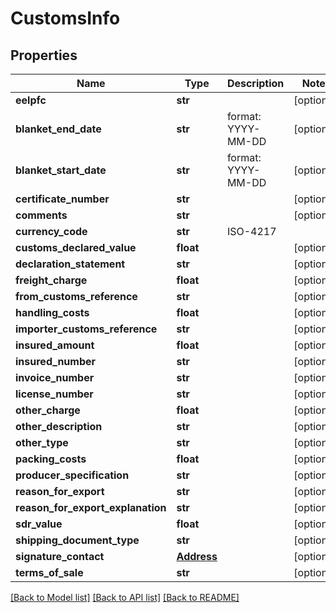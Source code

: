 # CustomsInfo

## Properties
Name | Type | Description | Notes
------------ | ------------- | ------------- | -------------
**eelpfc** | **str** |  | [optional] 
**blanket_end_date** | **str** | format: YYYY-MM-DD | [optional] 
**blanket_start_date** | **str** | format: YYYY-MM-DD | [optional] 
**certificate_number** | **str** |  | [optional] 
**comments** | **str** |  | [optional] 
**currency_code** | **str** | ISO-4217 | 
**customs_declared_value** | **float** |  | [optional] 
**declaration_statement** | **str** |  | [optional] 
**freight_charge** | **float** |  | [optional] 
**from_customs_reference** | **str** |  | [optional] 
**handling_costs** | **float** |  | [optional] 
**importer_customs_reference** | **str** |  | [optional] 
**insured_amount** | **float** |  | [optional] 
**insured_number** | **str** |  | [optional] 
**invoice_number** | **str** |  | [optional] 
**license_number** | **str** |  | [optional] 
**other_charge** | **float** |  | [optional] 
**other_description** | **str** |  | [optional] 
**other_type** | **str** |  | [optional] 
**packing_costs** | **float** |  | [optional] 
**producer_specification** | **str** |  | [optional] 
**reason_for_export** | **str** |  | [optional] 
**reason_for_export_explanation** | **str** |  | [optional] 
**sdr_value** | **float** |  | [optional] 
**shipping_document_type** | **str** |  | [optional] 
**signature_contact** | [**Address**](Address.md) |  | [optional] 
**terms_of_sale** | **str** |  | [optional] 

[[Back to Model list]](../README.md#documentation-for-models) [[Back to API list]](../README.md#documentation-for-api-endpoints) [[Back to README]](../README.md)


